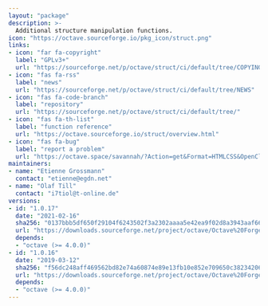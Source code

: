 ```yaml
---
layout: "package"
description: >-
  Additional structure manipulation functions.
icon: "https://octave.sourceforge.io/pkg_icon/struct.png"
links:
- icon: "far fa-copyright"
  label: "GPLv3+"
  url: "https://sourceforge.net/p/octave/struct/ci/default/tree/COPYING"
- icon: "fas fa-rss"
  label: "news"
  url: "https://sourceforge.net/p/octave/struct/ci/default/tree/NEWS"
- icon: "fas fa-code-branch"
  label: "repository"
  url: "https://sourceforge.net/p/octave/struct/ci/default/tree/"
- icon: "fas fa-th-list"
  label: "function reference"
  url: "https://octave.sourceforge.io/struct/overview.html"
- icon: "fas fa-bug"
  label: "report a problem"
  url: "https://octave.space/savannah/?Action=get&Format=HTMLCSS&OpenClosed=open&Title=[octave%20forge]%20(struct)"
maintainers:
- name: "Etienne Grossmann"
  contact: "etienne@egdn.net"
- name: "Olaf Till"
  contact: "i7tiol@t-online.de"
versions:
- id: "1.0.17"
  date: "2021-02-16"
  sha256: "0137bbb5df650f29104f6243502f3a2302aaaa5e42ea9f02d8a3943aaf668433"
  url: "https://downloads.sourceforge.net/project/octave/Octave%20Forge%20Packages/Individual%20Package%20Releases/struct-1.0.17.tar.gz"
  depends:
  - "octave (>= 4.0.0)"
- id: "1.0.16"
  date: "2019-03-12"
  sha256: "f56dc248aff469562bd82e74a60874e89e13fb10e852e709650c38234206a23f"
  url: "https://downloads.sourceforge.net/project/octave/Octave%20Forge%20Packages/Individual%20Package%20Releases/struct-1.0.16.tar.gz"
  depends:
  - "octave (>= 4.0.0)"
---
```


